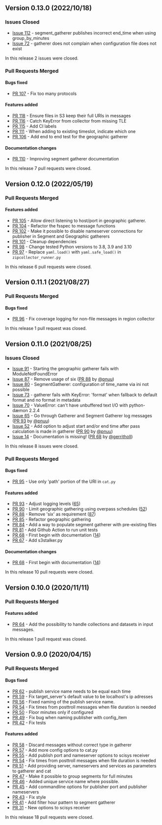 ## Version 0.13.0 (2022/10/18)

### Issues Closed

* [Issue 112](https://github.com/pytroll/pytroll-collectors/issues/112) - segment_gatherer publishes incorrect end_time when using group_by_minutes
* [Issue 72](https://github.com/pytroll/pytroll-collectors/issues/72) - gatherer does not complain when configuration file does not exist

In this release 2 issues were closed.

### Pull Requests Merged

#### Bugs fixed

* [PR 107](https://github.com/pytroll/pytroll-collectors/pull/107) - Fix too many protocols

#### Features added

* [PR 118](https://github.com/pytroll/pytroll-collectors/pull/118) - Ensure files in S3 keep their full URIs in messages
* [PR 116](https://github.com/pytroll/pytroll-collectors/pull/116) - Catch KeyError from collector from missing TLE
* [PR 115](https://github.com/pytroll/pytroll-collectors/pull/115) - Add CI labels
* [PR 111](https://github.com/pytroll/pytroll-collectors/pull/111) - When adding to existing timeslot, indicate which one
* [PR 106](https://github.com/pytroll/pytroll-collectors/pull/106) - Add end to end test for the geographic gatherer

#### Documentation changes

* [PR 110](https://github.com/pytroll/pytroll-collectors/pull/110) - Improving segment gatherer documentation

In this release 7 pull requests were closed.


## Version 0.12.0 (2022/05/19)


### Pull Requests Merged

#### Features added

* [PR 105](https://github.com/pytroll/pytroll-collectors/pull/105) - Allow direct listening to host/port in geographic gatherer.
* [PR 104](https://github.com/pytroll/pytroll-collectors/pull/104) - Refactor the fsspec to message functions
* [PR 102](https://github.com/pytroll/pytroll-collectors/pull/102) - Make it possible to disable nameserver connections for publisher in Segment and Geographic gatherers
* [PR 101](https://github.com/pytroll/pytroll-collectors/pull/101) - Cleanup dependencies
* [PR 98](https://github.com/pytroll/pytroll-collectors/pull/98) - Change tested Python versions to 3.8, 3.9 and 3.10
* [PR 97](https://github.com/pytroll/pytroll-collectors/pull/97) - Replace `yaml.load()` with `yaml.safe_load()` in `zipcollector_runner.py`

In this release 6 pull requests were closed.


## Version 0.11.1 (2021/08/27)

### Pull Requests Merged

#### Bugs fixed

* [PR 96](https://github.com/pytroll/pytroll-collectors/pull/96) - Fix coverage logging for non-file messages in region collector

In this release 1 pull request was closed.

## Version 0.11.0 (2021/08/25)

### Issues Closed

* [Issue 91](https://github.com/pytroll/pytroll-collectors/issues/91) - Starting the geographic gatherer fails with ModuleNotFoundError
* [Issue 87](https://github.com/pytroll/pytroll-collectors/issues/87) - Remove usage of six ([PR 88](https://github.com/pytroll/pytroll-collectors/pull/88) by [@pnuu](https://github.com/pnuu))
* [Issue 80](https://github.com/pytroll/pytroll-collectors/issues/80) - SegmentGatherer: configuration of time_name via ini not possible
* [Issue 73](https://github.com/pytroll/pytroll-collectors/issues/73) - gatherer fails with KeyError: 'format' when fallback to default format and no format in metadata
* [Issue 70](https://github.com/pytroll/pytroll-collectors/issues/70) - ValueError: can't have unbuffered text I/O with python-dæmon 2.2.4
* [Issue 65](https://github.com/pytroll/pytroll-collectors/issues/65) - Go through Gatherer and Segment Gatherer log messages ([PR 93](https://github.com/pytroll/pytroll-collectors/pull/93) by [@pnuu](https://github.com/pnuu))
* [Issue 52](https://github.com/pytroll/pytroll-collectors/issues/52) - Add option to adjust start and/or end time after pass calculation is made in gatherer ([PR 90](https://github.com/pytroll/pytroll-collectors/pull/90) by [@pnuu](https://github.com/pnuu))
* [Issue 14](https://github.com/pytroll/pytroll-collectors/issues/14) - Documentation is missing! ([PR 68](https://github.com/pytroll/pytroll-collectors/pull/68) by [@gerritholl](https://github.com/gerritholl))

In this release 8 issues were closed.

### Pull Requests Merged

#### Bugs fixed

* [PR 95](https://github.com/pytroll/pytroll-collectors/pull/95) - Use only 'path' portion of the URI in `cat.py`

#### Features added

* [PR 93](https://github.com/pytroll/pytroll-collectors/pull/93) - Adjust logging levels ([65](https://github.com/pytroll/pytroll-collectors/issues/65))
* [PR 90](https://github.com/pytroll/pytroll-collectors/pull/90) - Limit geographic gathering using overpass schedules ([52](https://github.com/pytroll/pytroll-collectors/issues/52))
* [PR 88](https://github.com/pytroll/pytroll-collectors/pull/88) - Remove 'six' as requirement ([87](https://github.com/pytroll/pytroll-collectors/issues/87))
* [PR 85](https://github.com/pytroll/pytroll-collectors/pull/85) - Refactor geographic gathering
* [PR 84](https://github.com/pytroll/pytroll-collectors/pull/84) - Add a way to populate segment gatherer with pre-existing files
* [PR 81](https://github.com/pytroll/pytroll-collectors/pull/81) - Add Github Action to run unit tests
* [PR 68](https://github.com/pytroll/pytroll-collectors/pull/68) - First begin with documentation ([14](https://github.com/pytroll/pytroll-collectors/issues/14))
* [PR 67](https://github.com/pytroll/pytroll-collectors/pull/67) - Add s3stalker.py

#### Documentation changes

* [PR 68](https://github.com/pytroll/pytroll-collectors/pull/68) - First begin with documentation ([14](https://github.com/pytroll/pytroll-collectors/issues/14))

In this release 10 pull requests were closed.


## Version 0.10.0 (2020/11/11)


### Pull Requests Merged

#### Features added

* [PR 64](https://github.com/pytroll/pytroll-collectors/pull/64) - Add the possibility to handle collections and datasets in input messages.

In this release 1 pull request was closed.


## Version 0.9.0 (2020/04/15)


### Pull Requests Merged

#### Bugs fixed

* [PR 62](https://github.com/pytroll/pytroll-collectors/pull/62) - publish service name needs to be equal each time
* [PR 59](https://github.com/pytroll/pytroll-collectors/pull/59) - Fix target_server's default value to be localhost's ip adresses
* [PR 56](https://github.com/pytroll/pytroll-collectors/pull/56) - Fixed naming of the publish service name.
* [PR 54](https://github.com/pytroll/pytroll-collectors/pull/54) - Fix times from posttroll messages when file duration is needed
* [PR 50](https://github.com/pytroll/pytroll-collectors/pull/50) - Floor minutes only if configured
* [PR 49](https://github.com/pytroll/pytroll-collectors/pull/49) - Fix bug when naming publisher with config_item
* [PR 42](https://github.com/pytroll/pytroll-collectors/pull/42) - Fix tests

#### Features added

* [PR 58](https://github.com/pytroll/pytroll-collectors/pull/58) - Discard messages without correct type in gatherer
* [PR 57](https://github.com/pytroll/pytroll-collectors/pull/57) - Add more config options to cat.py
* [PR 55](https://github.com/pytroll/pytroll-collectors/pull/55) - Add publish port and nameserver options to scisys receiver
* [PR 54](https://github.com/pytroll/pytroll-collectors/pull/54) - Fix times from posttroll messages when file duration is needed
* [PR 51](https://github.com/pytroll/pytroll-collectors/pull/51) - Add providing server, nameservers and services as parameters to gatherer and cat
* [PR 47](https://github.com/pytroll/pytroll-collectors/pull/47) - Make it possible to group segments for full minutes
* [PR 46](https://github.com/pytroll/pytroll-collectors/pull/46) - Added unique service name where possible.
* [PR 45](https://github.com/pytroll/pytroll-collectors/pull/45) - Add commandline options for publisher port and publisher nameservers
* [PR 43](https://github.com/pytroll/pytroll-collectors/pull/43) - Fix style
* [PR 41](https://github.com/pytroll/pytroll-collectors/pull/41) - Add filter hour pattern to segment gatherer
* [PR 31](https://github.com/pytroll/pytroll-collectors/pull/31) - New options to scisys receiver

In this release 18 pull requests were closed.
